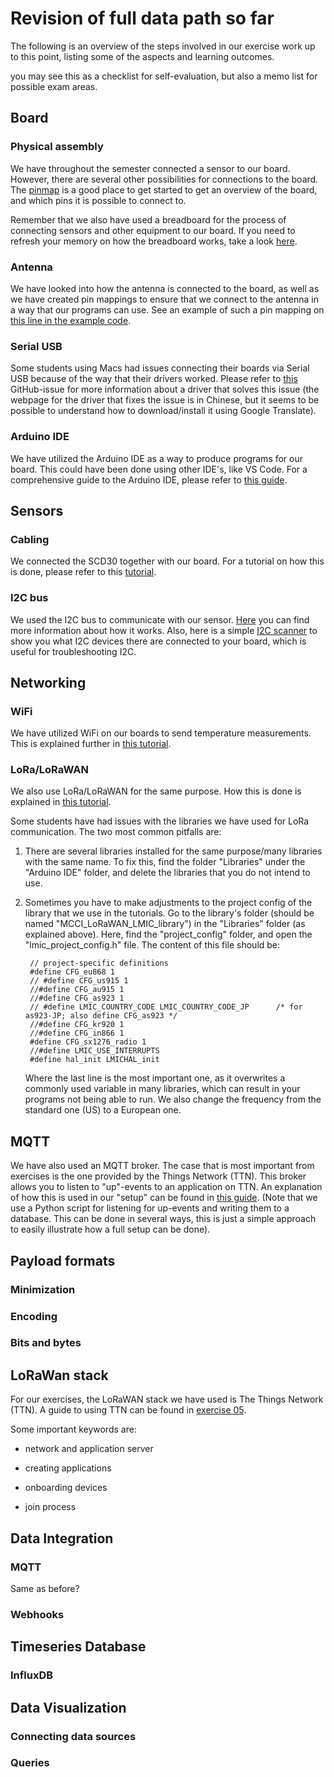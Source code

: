 # Revision of full data path so far

The following is an overview of the steps involved in our exercise work up to this point, 
listing some of the aspects and learning outcomes.

you may see this as a checklist for self-evaluation, but also a memo list for possible exam areas.


## Board

### Physical assembly

We have throughout the semester connected a sensor to our board.
However, there are several other possibilities for connections to the board.
The [pinmap](https://github.com/Xinyuan-LilyGO/LilyGo-LoRa-Series/blob/master/assets/image/t-beam_v1.1_pinmap.jpg) is a good place to get started to get an overview of the board, and which pins it is possible to connect to.

Remember that we also have used a breadboard for the process of connecting sensors and other equipment to our board.
If you need to refresh your memory on how the breadboard works, take a look [here](https://wiring.org.co/learning/tutorials/breadboard/).

### Antenna 

We have looked into how the antenna is connected to the board, as well as we have created pin mappings to ensure that we connect to the antenna in a way that our programs can use.
See an example of such a pin mapping on [this line in the example code](https://github.com/ITU-DASYALab/IoT_course/blob/85be575ee369b2f1460cdbfc0f8e66532cdc210a/guides/ttn_code_examples/main.ino#L88).

### Serial USB

Some students using Macs had issues connecting their boards via Serial USB because of the way that their drivers worked. 
Please refer to [this](https://github.com/espressif/esptool/issues/280) GitHub-issue for more information about a driver that solves this issue (the webpage for the driver that fixes the issue is in Chinese, but it seems to be possible to understand how to download/install it using Google Translate).

### Arduino IDE

We have utilized the Arduino IDE as a way to produce programs for our board.
This could have been done using other IDE's, like VS Code.
For a comprehensive guide to the Arduino IDE, please refer to [this guide](https://github.com/ITU-DASYALab/IoT_course/blob/main/guides/lilyGo_hello_world.md).

## Sensors

### Cabling

We connected the SCD30 together with our board. 
For a tutorial on how this is done, please refer to this [tutorial](https://github.com/ITU-DASYALab/IoT_course/blob/main/exercises/IoT2024_exercise_03.md).

### I2C bus

We used the I2C bus to communicate with our sensor. 
[Here](https://learn.sparkfun.com/tutorials/i2c/all) you can find more information about how it works.
Also, here is a simple [I2C scanner](https://github.com/ITU-DASYALab/IoT_course/blob/main/guides/I2C_scanner.md) to show you what I2C devices there are connected to your board, which is useful for troubleshooting I2C.

## Networking

### WiFi

We have utilized WiFi on our boards to send temperature measurements.
This is explained further in [this tutorial](https://github.com/ITU-DASYALab/IoT_course/blob/main/exercises/IoT2024_exercise_04.md).

### LoRa/LoRaWAN

We also use LoRa/LoRaWAN for the same purpose.
How this is done is explained in [this tutorial](https://github.com/ITU-DASYALab/IoT_course/blob/main/exercises/IoT2024_exercise_05.md).

Some students have had issues with the libraries we have used for LoRa communication.
The two most common pitfalls are:

1. There are several libraries installed for the same purpose/many libraries with the same name. 
To fix this, find the folder "Libraries" under the "Arduino IDE" folder, and delete the libraries that you do not intend to use.
2. Sometimes you have to make adjustments to the project config of the library that we use in the tutorials. 
Go to the library's folder (should be named "MCCI_LoRaWAN_LMIC_library") in the "Libraries" folder (as explained above).
Here, find the "project_config" folder, and open the "lmic_project_config.h" file.
The content of this file should be:

        // project-specific definitions
        #define CFG_eu868 1
        // #define CFG_us915 1
        //#define CFG_au915 1
        //#define CFG_as923 1
        // #define LMIC_COUNTRY_CODE LMIC_COUNTRY_CODE_JP      /* for as923-JP; also define CFG_as923 */
        //#define CFG_kr920 1
        //#define CFG_in866 1
        #define CFG_sx1276_radio 1
        //#define LMIC_USE_INTERRUPTS
        #define hal_init LMICHAL_init
    Where the last line is the most important one, as it overwrites a commonly used variable in many libraries, which can result in your programs not being able to run.
    We also change the frequency from the standard one (US) to a European one.

## MQTT

We have also used an MQTT broker.
The case that is most important from exercises is the one provided by the Things Network (TTN).
This broker allows you to listen to "up"-events to an application on TTN.
An explanation of how this is used in our "setup" can be found in [this guide](https://github.com/ITU-DASYALab/IoT_course/blob/main/guides/TTN-MQTT-telegraf-Influx.md). (Note that we use a Python script for listening for up-events and writing them to a database.
This can be done in several ways, this is just a simple approach to easily illustrate how a full setup can be done).

## Payload formats

### Minimization

### Encoding

### Bits and bytes

## LoRaWan stack

For our exercises, the LoRaWAN stack we have used is The Things Network (TTN).
A guide to using TTN can be found in [exercise 05](https://github.com/ITU-DASYALab/IoT_course/blob/main/exercises/IoT2024_exercise_05.md).

Some important keywords are:

- network and application server

- creating applications

- onboarding devices

- join process

## Data Integration

### MQTT 

Same as before?

### Webhooks

## Timeseries Database

### InfluxDB


## Data Visualization

### Connecting data sources

### Queries
